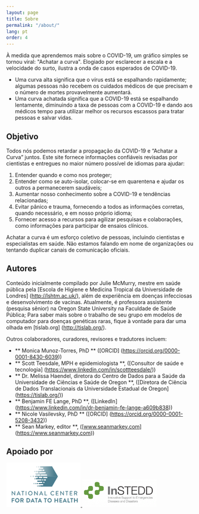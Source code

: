 ```yaml
---
layout: page
title: Sobre
permalink: "/about/"
lang: pt
order: 4
---
```

À medida que aprendemos mais sobre o COVID-19, um gráfico simples se tornou viral: "Achatar a curva". Elogiado por esclarecer a escala e a velocidade do surto, ilustra a onda de casos esperados de COVID-19. 

- Uma curva alta significa que o vírus está se espalhando rapidamente; algumas pessoas não recebem os cuidados médicos de que precisam e o número de mortes provavelmente aumentará. 
- Uma curva achatada significa que a COVID-19 está se espalhando lentamente, diminuindo a taxa de pessoas com a COVID-19 e dando aos médicos tempo para utilizar melhor os recursos escassos para tratar pessoas e salvar vidas. 

## Objetivo 
Todos nós podemos retardar a propagação da COVID-19 e “Achatar a Curva” juntos. Este site fornece informações confiáveis revisadas por cientistas e entregues no maior número possível de idiomas para ajudar: 
 1. Entender quando e como nos proteger; 
 2. Entender como se auto-isolar, colocar-se em quarentena e ajudar os outros a permanecerem saudáveis; 
 3. Aumentar nosso conhecimento sobre a COVID-19 e tendências relacionadas; 
 4. Evitar pânico e trauma, fornecendo a todos as informações corretas, quando necessário, e em nosso próprio idioma; 
 5. Fornecer acesso a recursos para agilizar pesquisas e colaborações, como informações para participar de ensaios clínicos. 

Achatar a curva é um esforço coletivo de pessoas, incluindo cientistas e especialistas em saúde. Não estamos falando em nome de organizações ou tentando duplicar canais de comunicação oficiais. 


 ## Autores 

Conteúdo inicialmente compilado por Julie McMurry, mestre em saúde pública pela [Escola de Higiene e Medicina Tropical da Universidade de Londres] (http://lshtm.ac.uk/), além de experiência em doenças infecciosas e desenvolvimento de vacinas. Atualmente, é professora assistente (pesquisa sênior) na Oregon State University na Faculdade de Saúde Pública; Para saber mais sobre o trabalho de seu grupo em modelos de computador para doenças genéticas raras, fique à vontade para dar uma olhada em [tislab.org] (http://tislab.org/). 

Outros colaboradores, curadores, revisores e tradutores incluem: 

 - ** Monica Munoz-Torres, PhD ** ([ORCID] (https://orcid.org/0000-0001-8430-6039)) 
 - ** Scott Teesdale, MPH e epidemiologista **, ([Consultor de saúde e tecnologia] (https://www.linkedin.com/in/scottteesdale/)) 
 - ** Dr. Melissa Haendel, diretora do Centro de Dados para a Saúde da Universidade de Ciências e Saúde de Oregon **, ([Diretora de Ciência de Dados Translacionais da Universidade Estadual de Oregon] (https://tislab.org/)) 
 - ** Benjamin FE Lange, PhD **, ([LinkedIn] (https://www.linkedin.com/in/dr-benjamin-fe-lange-a609b838)) 
 - ** Nicole Vasilevsky, PhD ** ([ORCID] (https://orcid.org/0000-0001-5208-3432)) 
 - ** Sean Markey, editor **, ([www.seanmarkey.com] (https://www.seanmarkey.com)) 


 ## Apoiado por 

 <a href="https://ctsa.ncats.nih.gov/cd2h/" target="_blank"> <img src="/images/logos/CD2H.png" width="200px"/> </a> 
 <a href="https://instedd.org" target="_blank"> <img src="/images/logos/instedd_site_logo.png" width="200px"/> </a> 
